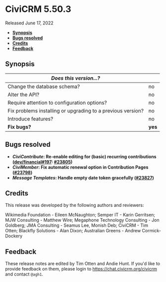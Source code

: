 # CiviCRM 5.50.3

Released June 17, 2022

- **[Synopsis](#synopsis)**
- **[Bugs resolved](#bugs)**
- **[Credits](#credits)**
- **[Feedback](#feedback)**

## <a name="synopsis"></a>Synopsis

| *Does this version...?*                                         |          |
| --------------------------------------------------------------- | -------- |
| Change the database schema?                                     | no       |
| Alter the API?                                                  | no       |
| Require attention to configuration options?                     | no       |
| Fix problems installing or upgrading to a previous version?     | no       |
| Introduce features?                                             | no       |
| **Fix bugs?**                                                   | **yes**  |

## <a name="bugs"></a>Bugs resolved

* **_CiviContribute_: Re-enable editing for (basic) recurring contributions ([dev/financial#197](https://lab.civicrm.org/dev/financial/-/issues/197): [#23805](https://github.com/civicrm/civicrm-core/pull/23805))**
* **_CiviMember_: Fix automatic renewal option in Contribution Pages ([#23798](https://github.com/civicrm/civicrm-core/pull/23798))**
* **_Message Templates_: Handle empty date token gracefully ([#23827](https://github.com/civicrm/civicrm-core/pull/23827))**

## <a name="credits"></a>Credits

This release was developed by the following authors and reviewers:

Wikimedia Foundation - Eileen McNaughton; Semper IT - Karin Gerritsen; MJW Consulting -
Matthew Wire; Megaphone Technology Consulting - Jon Goldberg; JMA Consulting - Seamus Lee,
Monish Deb; CiviCRM - Tim Otten; Blackfly Solutions - Alan Dixon; Australian Greens -
Andrew Cormick-Dockery

## <a name="feedback"></a>Feedback

These release notes are edited by Tim Otten and Andie Hunt.  If you'd like to
provide feedback on them, please login to https://chat.civicrm.org/civicrm and
contact `@agh1`.
